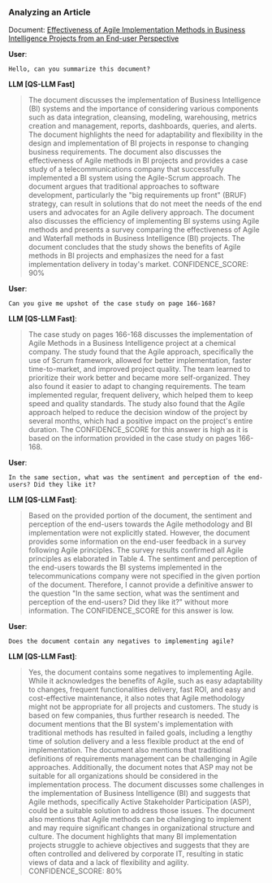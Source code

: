 ### Analyzing an Article

Document: [Effectiveness of Agile Implementation Methods
in Business Intelligence Projects
from an End-user Perspective](/docs/BI_Article.pdf)

**User**:
```
Hello, can you summarize this document?
```
**LLM [QS-LLM Fast]**
>The document discusses the implementation of Business Intelligence (BI) systems and the importance of considering various components such as data integration, cleansing, modeling, warehousing, metrics creation and management, reports, dashboards, queries, and alerts. The document highlights the need for adaptability and flexibility in the design and implementation of BI projects in response to changing business requirements. The document also discusses the effectiveness of Agile methods in BI projects and provides a case study of a telecommunications company that successfully implemented a BI system using the Agile-Scrum approach. The document argues that traditional approaches to software development, particularly the "big requirements up front" (BRUF) strategy, can result in solutions that do not meet the needs of the end users and advocates for an Agile delivery approach. The document also discusses the efficiency of implementing BI systems using Agile methods and presents a survey comparing the effectiveness of Agile and Waterfall methods in Business Intelligence (BI) projects. The document concludes that the study shows the benefits of Agile methods in BI projects and emphasizes the need for a fast implementation delivery in today's market. CONFIDENCE_SCORE: 90%

**User**:
```
Can you give me upshot of the case study on page 166-168?
```

**LLM [QS-LLM Fast]**: 
>The case study on pages 166-168 discusses the implementation of Agile Methods in a Business Intelligence project at a chemical company. The study found that the Agile approach, specifically the use of Scrum framework, allowed for better implementation, faster time-to-market, and improved project quality. The team learned to prioritize their work better and became more self-organized. They also found it easier to adapt to changing requirements. The team implemented regular, frequent delivery, which helped them to keep speed and quality standards. The study also found that the Agile approach helped to reduce the decision window of the project by several months, which had a positive impact on the project's entire duration. The CONFIDENCE_SCORE for this answer is high as it is based on the information provided in the case study on pages 166-168.

**User**:
```
In the same section, what was the sentiment and perception of the end-users? Did they like it?
```
**LLM [QS-LLM Fast]**: 
>Based on the provided portion of the document, the sentiment and perception of the end-users towards the Agile methodology and BI implementation were not explicitly stated. However, the document provides some information on the end-user feedback in a survey following Agile principles. The survey results confirmed all Agile principles as elaborated in Table 4. The sentiment and perception of the end-users towards the BI systems implemented in the telecommunications company were not specified in the given portion of the document. Therefore, I cannot provide a definitive answer to the question "In the same section, what was the sentiment and perception of the end-users? Did they like it?" without more information. The CONFIDENCE_SCORE for this answer is low.

**User**:
```
Does the document contain any negatives to implementing agile?
```
**LLM [QS-LLM Fast]**: 
>Yes, the document contains some negatives to implementing Agile. While it acknowledges the benefits of Agile, such as easy adaptability to changes, frequent functionalities delivery, fast ROI, and easy and cost-effective maintenance, it also notes that Agile methodology might not be appropriate for all projects and customers. The study is based on few companies, thus further research is needed. The document mentions that the BI system's implementation with traditional methods has resulted in failed goals, including a lengthy time of solution delivery and a less flexible product at the end of implementation. The document also mentions that traditional definitions of requirements management can be challenging in Agile approaches. Additionally, the document notes that ASP may not be suitable for all organizations should be considered in the implementation process. The document discusses some challenges in the implementation of Business Intelligence (BI) and suggests that Agile methods, specifically Active Stakeholder Participation (ASP), could be a suitable solution to address those issues. The document also mentions that Agile methods can be challenging to implement and may require significant changes in organizational structure and culture. The document highlights that many BI implementation projects struggle to achieve objectives and suggests that they are often controlled and delivered by corporate IT, resulting in static views of data and a lack of flexibility and agility. CONFIDENCE_SCORE: 80%

